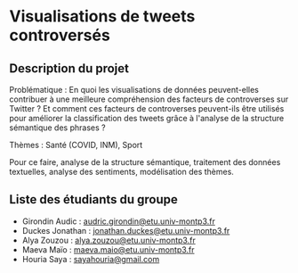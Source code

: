 # Visualisations de tweets controversés

## Description du projet 
Problématique : En quoi les visualisations de données peuvent-elles contribuer à une meilleure compréhension des facteurs de controverses sur Twitter ? Et comment ces facteurs de controverses peuvent-ils être utilisés pour améliorer la classification des tweets grâce à l'analyse de la structure sémantique des phrases ?

Thèmes : Santé (COVID, INM), Sport

Pour ce faire, analyse de la structure sémantique, traitement des données textuelles, analyse des sentiments, modélisation des thèmes.

## Liste des étudiants du groupe 
 
 - Girondin Audic : audric.girondin@etu.univ-montp3.fr
 - Duckes Jonathan : jonathan.duckes@etu.univ-montp3.fr
 - Alya Zouzou : alya.zouzou@etu.univ-montp3.fr
 - Maeva Maïo : maeva.maio@etu.univ-montp3.fr
 - Houria Saya : sayahouria@gmail.com
